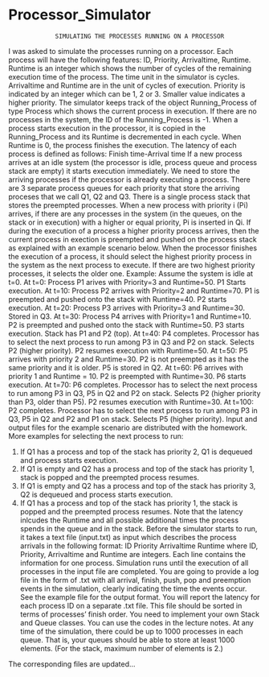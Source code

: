 # Processor_Simulator


                 SIMULATING THE PROCESSES RUNNING ON A PROCESSOR

I was asked to simulate the processes running on a processor. Each process will have the following
features: ID, Priority, Arrivaltime, Runtime. Runtime is an integer which shows the number of cycles
of the remaining execution time of the process.
The time unit in the simulator is cycles. Arrivaltime and Runtime are in the unit of cycles of execution.
Priority is indicated by an integer which can be 1, 2 or 3. Smaller value indicates a higher priority.
The simulator keeps track of the object Running_Process of type Process which shows the current
process in execution. If there are no processes in the system, the ID of the Running_Process is -1.
When a process starts execution in the processor, it is copied in the Running_Process and its Runtime
is decremented in each cycle. When Runtime is 0, the process finishes the execution. The latency of
each process is defined as follows: Finish time-Arrival time
If a new process arrives at an idle system (the processor is idle, process queue and process stack are
empty) it starts execution immediately.
We need to store the arriving processes if the processor is already executing a process. There are 3
separate process queues for each priority that store the arriving proceses that we call Q1, Q2 and Q3.
There is a single process stack that stores the preempted processes.
When a new process with priority i (Pi) arrives, if there are any processes in the system (in the
queues, on the stack or in execution) with a higher or equal priority, Pi is inserted in Qi.
If during the execution of a process a higher priority process arrives, then the current process in
exection is preempted and pushed on the process stack as explained with an example scenario
below.
When the processor finishes the execution of a process, it should select the highest priority process
in the system as the next process to execute. If there are two highest priority processes, it selects the
older one.
Example: Assume the system is idle at t=0.
At t=0: Process P1 arives with Priority=3 and Runtime=50. P1 Starts execution.
At t=10: Process P2 arrives with Priority=2 and Runtime=70. P1 is preempted and pushed onto the
stack with Runtime=40. P2 starts execution.
At t=20: Process P3 arrives with Priority=3 and Runtime=30. Stored in Q3.
At t=30: Process P4 arrives with Priority=1 and Runtime=10. P2 is preempted and pushed onto the
stack with Runtime=50. P3 starts execution. Stack has P1 and P2 (top).
At t=40: P4 completes. Processor has to select the next process to run among P3 in Q3 and P2 on
stack. Selects P2 (higher priority). P2 resumes execution with Runtime=50.
At t=50: P5 arrives with priority 2 and Runtime=30. P2 is not preempted as it has the same priority
and it is older. P5 is stored in Q2.
At t=60: P6 arrives with priority 1 and Runtime = 10. P2 is preempted with Runtime=30. P6 starts
execution.
At t=70: P6 completes. Processor has to select the next process to run among P3 in Q3, P5 in Q2 and
P2 on stack. Selects P2 (higher priority than P3, older than P5). P2 resumes execution with
Runtime=30.
At t=100: P2 completes. Processor has to select the next process to run among P3 in Q3, P5 in Q2 and
P2 and P1 on stack. Selects P5 (higher priority).
Input and output files for the example scenario are distributed with the homework. More examples
for selecting the next process to run:
1) If Q1 has a process and top of the stack has priority 2, Q1 is dequeued and process starts
execution.
2) If Q1 is empty and Q2 has a process and top of the stack has priority 1, stack is popped and
the preempted process resumes.
3) If Q1 is empty and Q2 has a process and top of the stack has priority 3, Q2 is dequeued and
process starts execution.
4) If Q1 has a process and top of the stack has priority 1, the stack is popped and the preempted
process resumes.
Note that the latency inlcudes the Runtime and all possible additional times the process spends in
the queue and in the stack.
Before the simulator starts to run, it takes a text file (input.txt) as input which describes the process
arrivals in the following format:
ID Priority Arrivaltime Runtime
where ID, Priority, Arrivaltime and Runtime are integers. Each line contains the information for one
process. Simulation runs until the execution of all processes in the input file are completed.
You are going to provide a log file in the form of .txt with all arrival, finish, push, pop and preemption
events in the simulation, clearly indicating the time the events occur. See the example file for the
output format.
You will report the latency for each process ID on a separate .txt file. This file should be sorted in
terms of processes’ finish order.
You need to implement your own Stack and Queue classes. You can use the codes in the lecture
notes. At any time of the simulation, there could be up to 1000 processes in each queue. That is, your
queues should be able to store at least 1000 elements. (For the stack, maximum number of elements
is 2.)

The corresponding files are updated...
